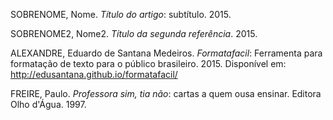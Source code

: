 SOBRENOME, Nome. *Título do artigo*: subtítulo. 2015.

SOBRENOME2, Nome2. *Título da segunda referência*. 2015.

ALEXANDRE, Eduardo de Santana Medeiros. *Formatafacil*: Ferramenta para formatação de texto para o público brasileiro. 2015. Disponível em: <http://edusantana.github.io/formatafacil/>

FREIRE, Paulo. *Professora sim, tia não*: cartas a quem ousa ensinar. Editora Olho d'Água. 1997.
